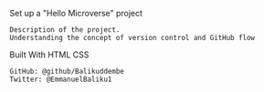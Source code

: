 Set up a "Hello Microverse" project

    Description of the project.
    Understanding the concept of version control and GitHub flow

Built With
    HTML
    CSS

    GitHub: @github/Balikuddembe
    Twitter: @EmmanuelBaliku1
   
